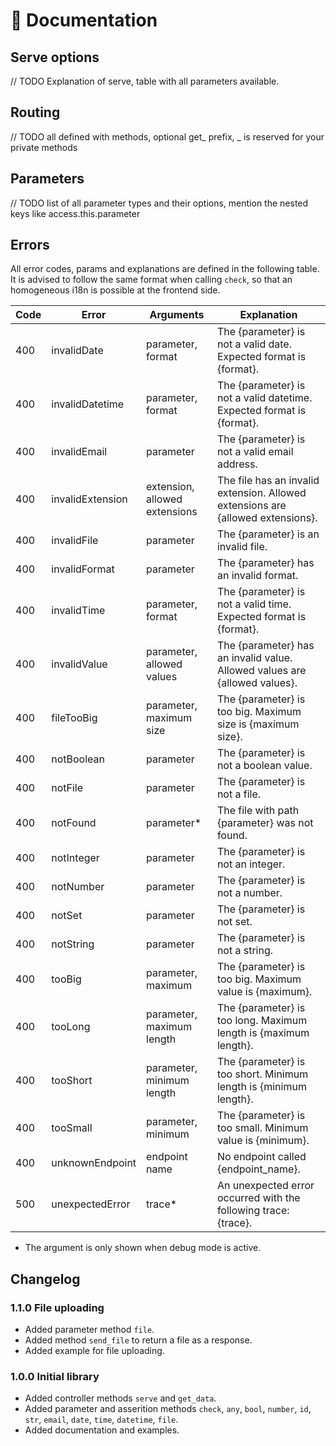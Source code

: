 # 🐽 Documentation

## Serve options

// TODO Explanation of serve, table with all parameters available.

## Routing

// TODO all defined with methods, optional get_ prefix, _ is reserved for your private methods

## Parameters

// TODO list of all parameter types and their options, mention the nested keys like access.this.parameter

## Errors

All error codes, params and explanations are defined in the following table. It is advised to follow the same format when calling `check`, so that an homogeneous i18n is possible at the frontend side.

| Code | Error | Arguments | Explanation |
| - | - | - | - |
| 400 | invalidDate | parameter, format | The {parameter} is not a valid date. Expected format is {format}. |
| 400 | invalidDatetime | parameter, format | The {parameter} is not a valid datetime. Expected format is {format}. |
| 400 | invalidEmail | parameter | The {parameter} is not a valid email address. |
| 400 | invalidExtension | extension, allowed extensions | The file has an invalid extension. Allowed extensions are {allowed extensions}. |
| 400 | invalidFile | parameter | The {parameter} is an invalid file. |
| 400 | invalidFormat | parameter | The {parameter} has an invalid format. |
| 400 | invalidTime | parameter, format | The {parameter} is not a valid time. Expected format is {format}. |
| 400 | invalidValue | parameter, allowed values | The {parameter} has an invalid value. Allowed values are {allowed values}. |
| 400 | fileTooBig | parameter, maximum size | The {parameter} is too big. Maximum size is {maximum size}. |
| 400 | notBoolean | parameter | The {parameter} is not a boolean value. |
| 400 | notFile | parameter | The {parameter} is not a file. |
| 400 | notFound | parameter* | The file with path {parameter} was not found. |
| 400 | notInteger | parameter | The {parameter} is not an integer. |
| 400 | notNumber | parameter | The {parameter} is not a number. |
| 400 | notSet | parameter | The {parameter} is not set. |
| 400 | notString | parameter | The {parameter} is not a string. |
| 400 | tooBig | parameter, maximum | The {parameter} is too big. Maximum value is {maximum}. |
| 400 | tooLong | parameter, maximum length | The {parameter} is too long. Maximum length is {maximum length}. |
| 400 | tooShort | parameter, minimum length | The {parameter} is too short. Minimum length is {minimum length}. |
| 400 | tooSmall | parameter, minimum | The {parameter} is too small. Minimum value is {minimum}. |
| 400 | unknownEndpoint | endpoint name | No endpoint called {endpoint_name}. |
| 500 | unexpectedError | trace* | An unexpected error occurred with the following trace: {trace}. |

* The argument is only shown when debug mode is active.

## Changelog

### 1.1.0 File uploading

* Added parameter method `file`.
* Added method `send_file` to return a file as a response.
* Added example for file uploading.

### 1.0.0 Initial library

* Added controller methods `serve` and `get_data`.
* Added parameter and asserition methods `check`, `any`, `bool`, `number`, `id`, `str`, `email`, `date`, `time`, `datetime`, `file`.
* Added documentation and examples.
